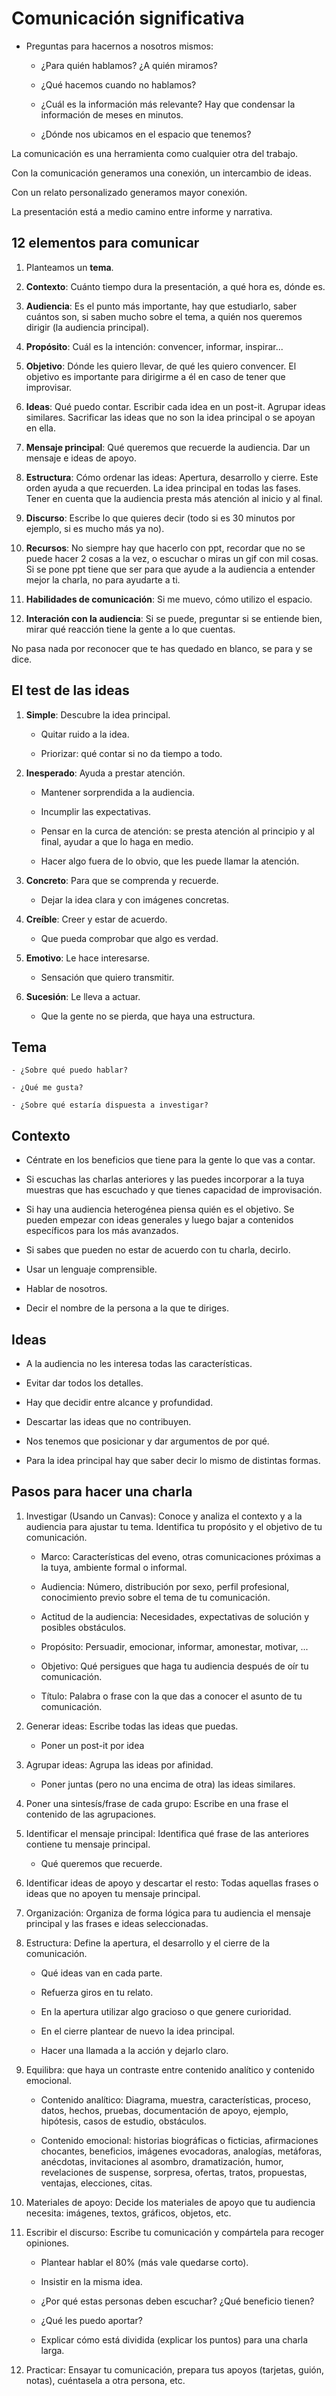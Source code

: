 # Comunicación significativa

- Preguntas para hacernos a nosotros mismos:

    - ¿Para quién hablamos? ¿A quién miramos?

    - ¿Qué hacemos cuando no hablamos?

    - ¿Cuál es la información más relevante? Hay que condensar la información de meses en minutos.

    - ¿Dónde nos ubicamos en el espacio que tenemos?

La comunicación es una herramienta como cualquier otra del trabajo.

Con la comunicación generamos una conexión, un intercambio de ideas.

Con un relato personalizado generamos mayor conexión.

La presentación está a medio camino entre informe y narrativa.

## 12 elementos para comunicar

1. Planteamos un **tema**.

2. **Contexto**: Cuánto tiempo dura la presentación, a qué hora es, dónde es.

3. **Audiencia**: Es el punto más importante, hay que estudiarlo, saber cuántos son, si saben mucho sobre el tema, a quién nos queremos dirigir (la audiencia principal).

4. **Propósito**: Cuál es la intención: convencer, informar, inspirar...

5. **Objetivo**: Dónde les quiero llevar, de qué les quiero convencer. El objetivo es importante para dirigirme a él en caso de tener que improvisar.

6. **Ideas**: Qué puedo contar. Escribir cada idea en un post-it. Agrupar ideas similares. Sacrificar las ideas que no son la idea principal o se apoyan en ella.

7. **Mensaje principal**: Qué queremos que recuerde la audiencia. Dar un mensaje e ideas de apoyo.

8. **Estructura**: Cómo ordenar las ideas: Apertura, desarrollo y cierre. Este orden ayuda a que recuerden. La idea principal en todas las fases. Tener en cuenta que la audiencia presta más atención al inicio y al final.

9. **Discurso**: Escribe lo que quieres decir (todo si es 30 minutos por ejemplo, si es mucho más ya no).

10. **Recursos**: No siempre hay que hacerlo con ppt, recordar que no se puede hacer 2 cosas a la vez, o escuchar o miras un gif con mil cosas. Si se pone ppt tiene que ser para que ayude a la audiencia a entender mejor la charla, no para ayudarte a ti.

11. **Habilidades de comunicación**: Si me muevo, cómo utilizo el espacio.

12. **Interación con la audiencia**: Si se puede, preguntar si se entiende bien, mirar qué reacción tiene la gente a lo que cuentas.

No pasa nada por reconocer que te has quedado en blanco, se para y se dice.

## El test de las ideas

1. **Simple**: Descubre la idea principal.

    - Quitar ruido a la idea.

    - Priorizar: qué contar si no da tiempo a todo.

2. **Inesperado**: Ayuda a prestar atención.

    - Mantener sorprendida a la audiencia.

    - Incumplir las expectativas.

    - Pensar en la curca de atención: se presta atención al principio y al final, ayudar a que lo haga en medio.

    - Hacer algo fuera de lo obvio, que les puede llamar la atención.

3. **Concreto**: Para que se comprenda y recuerde.

    - Dejar la idea clara y con imágenes concretas.

4. **Creíble**: Creer y estar de acuerdo.

    - Que pueda comprobar que algo es verdad.

5. **Emotivo**: Le hace interesarse.

    - Sensación que quiero transmitir.

6. **Sucesión**: Le lleva a actuar.

    - Que la gente no se pierda, que haya una estructura.

## Tema

    - ¿Sobre qué puedo hablar?

    - ¿Qué me gusta?

    - ¿Sobre qué estaría dispuesta a investigar?

## Contexto

- Céntrate en los beneficios que tiene para la gente lo que vas a contar.

- Si escuchas las charlas anteriores y las puedes incorporar a la tuya muestras que has escuchado y que tienes capacidad de improvisación.

- Si hay una audiencia heterogénea piensa quién es el objetivo. Se pueden empezar con ideas generales y luego bajar a contenidos específicos para los más avanzados.

- Si sabes que pueden no estar de acuerdo con tu charla, decirlo.

- Usar un lenguaje comprensible.

- Hablar de nosotros.

- Decir el nombre de la persona a la que te diriges.

## Ideas

- A la audiencia no les interesa todas las características.

- Evitar dar todos los detalles.

- Hay que decidir entre alcance y profundidad.

- Descartar las ideas que no contribuyen.

- Nos tenemos que posicionar y dar argumentos de por qué.

- Para la idea principal hay que saber decir lo mismo de distintas formas.

## Pasos para hacer una charla

1. Investigar (Usando un Canvas): Conoce y analiza el contexto y a la audiencia para ajustar tu tema. Identifica tu propósito y el objetivo de tu comunicación.

    - Marco: Características del eveno, otras comunicaciones próximas a la tuya, ambiente formal o informal.

    - Audiencia: Número, distribución por sexo, perfil profesional, conocimiento previo sobre el tema de tu comunicación.

    - Actitud de la audiencia: Necesidades, expectativas de solución y posibles obstáculos.

    - Propósito: Persuadir, emocionar, informar, amonestar, motivar, ...

    - Objetivo: Qué persigues que haga tu audiencia después de oír tu comunicación.

    - Título: Palabra o frase con la que das a conocer el asunto de tu comunicación.

2. Generar ideas: Escribe todas las ideas que puedas.

    - Poner un post-it por idea

3. Agrupar ideas: Agrupa las ideas por afinidad.

    - Poner juntas (pero no una encima de otra) las ideas similares.

4. Poner una sintesís/frase de cada grupo: Escribe en una frase el contenido de las agrupaciones. 

5. Identificar el mensaje principal: Identifica qué frase de las anteriores contiene tu mensaje principal.

    - Qué queremos que recuerde.

6. Identificar ideas de apoyo y descartar el resto: Todas aquellas frases o ideas que no apoyen tu mensaje principal.

7. Organización: Organiza de forma lógica para tu audiencia el mensaje principal y las frases e ideas seleccionadas.

8. Estructura: Define la apertura, el desarrollo y el cierre de la comunicación.

    - Qué ideas van en cada parte.

    - Refuerza giros en tu relato.

    - En la apertura utilizar algo gracioso o que genere curioridad.

    - En el cierre plantear de nuevo la idea principal.

    - Hacer una llamada a la acción y dejarlo claro.

9. Equilibra: que haya un contraste entre contenido analítico y contenido emocional.

    - Contenido analítico: Diagrama, muestra, características, proceso, datos, hechos, pruebas, documentación de apoyo, ejemplo, hipótesis, casos de estudio, obstáculos.

    - Contenido emocional: historias biográficas o ficticias, afirmaciones chocantes, beneficios, imágenes evocadoras, analogías, metáforas, anécdotas, invitaciones al asombro, dramatización, humor, revelaciones de suspense, sorpresa, ofertas, tratos, propuestas, ventajas, elecciones, citas.

10. Materiales de apoyo: Decide los materiales de apoyo que tu audiencia necesita: imágenes, textos, gráficos, objetos, etc.

11. Escribir el discurso: Escribe tu comunicación y compártela para recoger opiniones.

    - Plantear hablar el 80% (más vale quedarse corto).

    - Insistir en la misma idea.

    - ¿Por qué estas personas deben escuchar? ¿Qué beneficio tienen?

    - ¿Qué les puedo aportar?

    - Explicar cómo está dividida (explicar los puntos) para una charla larga.

12. Practicar: Ensayar tu comunicación, prepara tus apoyos (tarjetas, guión, notas), cuéntasela a otra persona, etc.





